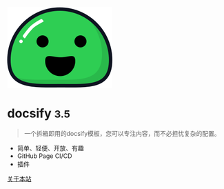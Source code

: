 ![logo](_media/icon.svg)

# docsify <small>3.5</small>

> 一个拆箱即用的docsify模板，您可以专注内容，而不必担忧复杂的配置。

- 简单、轻便、开放、有趣
- GitHub Page CI/CD
- 插件

[关于本站](/readme.md)

